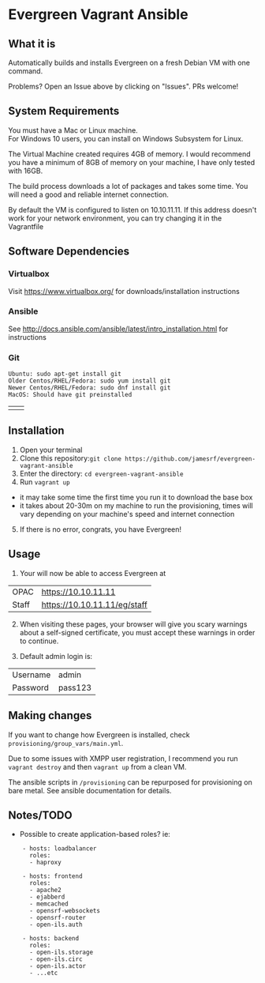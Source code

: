 # Evergreen Vagrant Ansible

## What it is

Automatically builds and installs Evergreen on a fresh Debian VM with one command.

Problems?  Open an Issue above by clicking on "Issues".  PRs welcome!

## System Requirements
You must have a Mac or Linux machine.  
For Windows 10 users, you can install on Windows Subsystem for Linux.

The Virtual Machine created requires 4GB of memory.  I would recommend you have a minimum of 8GB of memory on your machine, I have only tested with 16GB.

The build process downloads a lot of packages and takes some time.  You will need a good and reliable internet connection.

By default the VM is configured to listen on 10.10.11.11.  If this address doesn't work for your network environment, you can try changing it in the Vagrantfile

## Software Dependencies

### Virtualbox
Visit https://www.virtualbox.org/ for downloads/installation instructions

### Ansible
See http://docs.ansible.com/ansible/latest/intro_installation.html for instructions

### Git
```
Ubuntu: sudo apt-get install git
Older Centos/RHEL/Fedora: sudo yum install git
Newer Centos/RHEL/Fedora: sudo dnf install git
MacOS: Should have git preinstalled
```
|   |   |
|---|---|
|   |   |

## Installation
1. Open your terminal
2. Clone this repository:`git clone https://github.com/jamesrf/evergreen-vagrant-ansible`
3. Enter the directory: `cd evergreen-vagrant-ansible`
4. Run `vagrant up` 
  - it may take some time the first time you run it to download the base box
  - it takes about 20-30m on my machine to run the provisioning, times will vary depending on your machine's speed and internet connection
5. If there is no error, congrats, you have Evergreen!

## Usage
1. Your will now be able to access Evergreen at 

|               |                              |
|---------------|------------------------------|
| OPAC          | https://10.10.11.11          |
| Staff         | https://10.10.11.11/eg/staff |

2. When visiting these pages, your browser will give you scary warnings about a self-signed certificate, you must accept these warnings in order to continue.

3. Default admin login is:

|               |         |
|---------------|---------|
| Username      | admin   |
| Password      | pass123 |

## Making changes

If you want to change how Evergreen is installed, check  `provisioning/group_vars/main.yml`.  

Due to some issues with XMPP user registration, I recommend you run `vagrant destroy` and then `vagrant up` from a clean VM.

The ansible scripts in `/provisioning` can be repurposed for provisioning on bare metal.  See ansible documentation for details.

## Notes/TODO
- Possible to create application-based roles?  ie: 
```
    - hosts: loadbalancer
      roles:
      - haproxy

    - hosts: frontend
      roles:
      - apache2
      - ejabberd
      - memcached
      - opensrf-websockets
      - opensrf-router
      - open-ils.auth
    
    - hosts: backend
      roles: 
      - open-ils.storage
      - open-ils.circ
      - open-ils.actor
      - ...etc
```

